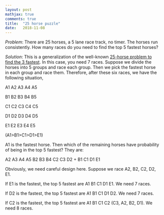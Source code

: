 ```yaml
---
layout: post
mathjax: true
comments: true
title:  "25 horse puzzle"
date:   2018-11-08
---
```


*Problem*: There are 25 horses, a 5 lane race track, no timer. The horses run consistently. How many races do you need to find the top 5 fastest horses?

*Solution*: This is a generalization of the well-known [25-horse problem to find the 3 fastest](https://www.geeksforgeeks.org/puzzle-9-find-the-fastest-3-horses/). In this case, you need 7 races. Suppose we divide the horses into 5 groups and race each group. Then we pick the fastest horse in each group and race them. Therefore, after these six races, we have the following situation,

A1 A2 A3 A4 A5

B1 B2 B3 B4 B5

C1 C2 C3 C4 C5

D1 D2 D3 D4 D5

E1 E2 E3 E4 E5

(A1>B1>C1>D1>E1)

A1 is the fastest horse. Then which of the remaining horses have probability of being in the top 5 fastest? They are:

A2 A3 A4 A5 B2 B3 B4 C2 C3 D2 + B1 C1 D1 E1

Obviously, we need careful design here. Suppose we race A2, B2, C2, D2, E1.

If E1 is the fastest, the top 5 fastest are A1 B1 C1 D1 E1. We need 7 races.

If D2 is the fastest, the top 5 fastest are A1 B1 C1 D1 D2. We need 7 races.

If C2 is the fastest, the top 5 fastest are A1 B1 C1 C2 (C3, A2, B2, D1). We need 8 races.
